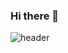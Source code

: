 ### Hi there 👋

![header](https://capsule-render.vercel.app/api?type=wave&color=auto&height=300&section=header&text=s1lver6ee&fontSize=90)

<!--
**si1ver6ee/si1ver6ee** is a ✨ _special_ ✨ repository because its `README.md` (this file) appears on your GitHub profile.

Here are some ideas to get you started:

- 🔭 I’m currently working on ...
- 🌱 I’m currently learning ...
- 👯 I’m looking to collaborate on ...
- 🤔 I’m looking for help with ...
- 💬 Ask me about ...
- 📫 How to reach me: ...
- 😄 Pronouns: ...
- ⚡ Fun fact: ...
-->
